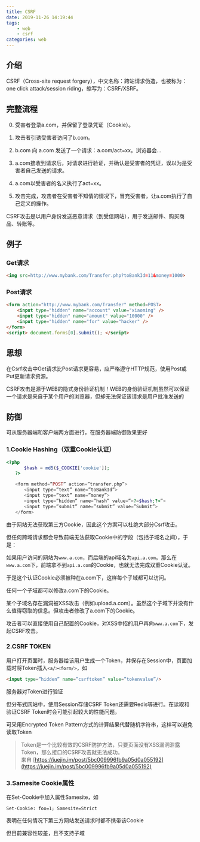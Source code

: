 ```yaml
---
title: CSRF
date: 2019-11-26 14:19:44
tags: 
    - web
    - csrf
categories: web
---
```



## 介绍 
CSRF（Cross-site request forgery），中文名称：跨站请求伪造，也被称为：one click attack/session riding，缩写为：CSRF/XSRF。 


## 完整流程 

0. 受害者登录a.com，并保留了登录凭证（Cookie）。 

1. 攻击者引诱受害者访问了b.com。 

2. b.com 向 a.com 发送了一个请求：a.com/act=xx。浏览器会… 

3. a.com接收到请求后，对请求进行验证，并确认是受害者的凭证，误以为是受害者自己发送的请求。 

4. a.com以受害者的名义执行了act=xx。 

5. 攻击完成，攻击者在受害者不知情的情况下，冒充受害者，让a.com执行了自己定义的操作。 


CSRF攻击是以用户身份发送恶意请求（到受信网站），用于发送邮件、购买商品、转账等。 


## 例子 

### Get请求 

``` html
<img src=http://www.mybank.com/Transfer.php?toBankId=11&money=1000>
```

### Post请求 
``` html
<form action="http://www.mybank.com/Transfer" method=POST> 
    <input type="hidden" name="account" value="xiaoming" /> 
    <input type="hidden" name="amount" value="10000" /> 
    <input type="hidden" name="for" value="hacker" /> 
</form> 
<script> document.forms[0].submit(); </script>  
```

## 思想 

在Csrf攻击中Get请求比Post请求更容易，应严格遵守HTTP规范，使用Post或Put更新请求资源。 

CSRF攻击是源于WEB的隐式身份验证机制！WEB的身份验证机制虽然可以保证一个请求是来自于某个用户的浏览器，但却无法保证该请求是用户批准发送的 


## 防御 

可从服务器端和客户端两方面进行，在服务器端防御效果更好 

### 1.Cookie Hashing（双重Cookie认证） 

``` php
<?php 
　　　　$hash = md5($_COOKIE['cookie']); 
　　?> 

　　<form method=”POST” action=”transfer.php”> 
　　　　<input type=”text” name=”toBankId”> 
　　　　<input type=”text” name=”money”> 
　　　　<input type=”hidden” name=”hash” value=”<?=$hash;?>”> 
　　　　<input type=”submit” name=”submit” value=”Submit”> 
　　</form> 
```

由于网站无法获取第三方Cookie，因此这个方案可以杜绝大部分Csrf攻击。 

但任何跨域请求都会导致前端无法获取Cookie中的字段（包括子域名之间），于是：

如果用户访问的网站为`www.a.com`，而后端的api域名为`api.a.com`。那么在`www.a.com`下，前端拿不到`api.a.com`的Cookie，也就无法完成双重Cookie认证。 

于是这个认证Cookie必须被种在a.com下，这样每个子域都可以访问。 

任何一个子域都可以修改a.com下的Cookie。 

某个子域名存在漏洞被XSS攻击（例如upload.a.com）。虽然这个子域下并没有什么值得窃取的信息。但攻击者修改了a.com下的Cookie。 

攻击者可以直接使用自己配置的Cookie，对XSS中招的用户再向`www.a.com`下，发起CSRF攻击。 


### 2.CSRF TOKEN 

用户打开页面时，服务器给该用户生成一个Token，并保存在Session中，页面加载时将Token插入`<a/><form/>`，如 
``` html
<input type=”hidden” name=”csrftoken” value=”tokenvalue”/> 
```
服务器对Token进行验证 

但分布式网站中，使用Session存储CSRF Token还需要Redis等进行。在读取和验证CSRF Token时会可能引起较大的性能问题， 

可采用Encrypted Token Pattern方式的计算结果代替随机字符串，这样可以避免读取Token 


> Token是一个比较有效的CSRF防护方法，只要页面没有XSS漏洞泄露Token，那么接口的CSRF攻击就无法成功。  
> 来自 [https://juejin.im/post/5bc009996fb9a05d0a055192](https://juejin.im/post/5bc009996fb9a05d0a055192)


### 3.Samesite Cookie属性 

在Set-Cookie中加入属性Samesite，如 
```
Set-Cookie: foo=1; Samesite=Strict 
```
表明在任何情况下第三方网站发送请求时都不携带该Cookie 

但目前兼容性较差，且不支持子域 

 